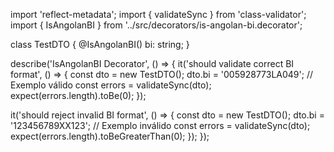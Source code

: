 import 'reflect-metadata';
import { validateSync } from 'class-validator';
import { IsAngolanBI } from '../src/decorators/is-angolan-bi.decorator';

class TestDTO {
  @IsAngolanBI()
  bi: string;
}

describe('IsAngolanBI Decorator', () => {
  it('should validate correct BI format', () => {
    const dto = new TestDTO();
    dto.bi = '005928773LA049'; // Exemplo válido
    const errors = validateSync(dto);
    expect(errors.length).toBe(0);
  });

  it('should reject invalid BI format', () => {
    const dto = new TestDTO();
    dto.bi = '123456789XX123'; // Exemplo inválido
    const errors = validateSync(dto);
    expect(errors.length).toBeGreaterThan(0);
  });
});